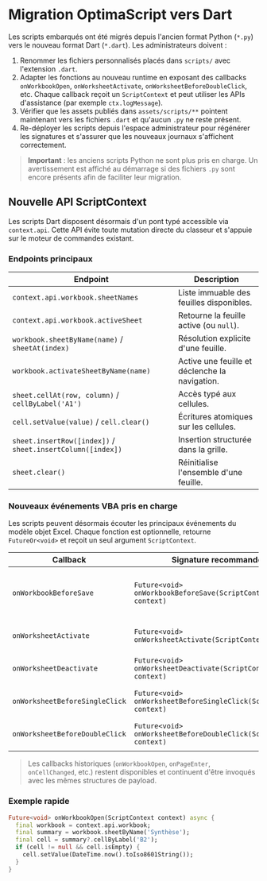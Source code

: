 # Migration OptimaScript vers Dart

Les scripts embarqués ont été migrés depuis l'ancien format Python (`*.py`) vers
le nouveau format Dart (`*.dart`). Les administrateurs doivent :

1. Renommer les fichiers personnalisés placés dans `scripts/` avec l'extension
   `.dart`.
2. Adapter les fonctions au nouveau runtime en exposant des callbacks
   `onWorkbookOpen`, `onWorksheetActivate`, `onWorksheetBeforeDoubleClick`, etc. Chaque callback reçoit
   un `ScriptContext` et peut utiliser les APIs d'assistance (par exemple
   `ctx.logMessage`).
3. Vérifier que les assets publiés dans `assets/scripts/**` pointent maintenant
   vers les fichiers `.dart` et qu'aucun `.py` ne reste présent.
4. Re-déployer les scripts depuis l'espace administrateur pour régénérer les
   signatures et s'assurer que les nouveaux journaux s'affichent correctement.

> **Important** : les anciens scripts Python ne sont plus pris en charge. Un
> avertissement est affiché au démarrage si des fichiers `.py` sont encore
> présents afin de faciliter leur migration.

## Nouvelle API ScriptContext

Les scripts Dart disposent désormais d'un pont typé accessible via
`context.api`. Cette API évite toute mutation directe du classeur et s'appuie
sur le moteur de commandes existant.

### Endpoints principaux

| Endpoint | Description |
| --- | --- |
| `context.api.workbook.sheetNames` | Liste immuable des feuilles disponibles. |
| `context.api.workbook.activeSheet` | Retourne la feuille active (ou `null`). |
| `workbook.sheetByName(name)` / `sheetAt(index)` | Résolution explicite d'une feuille. |
| `workbook.activateSheetByName(name)` | Active une feuille et déclenche la navigation. |
| `sheet.cellAt(row, column)` / `cellByLabel('A1')` | Accès typé aux cellules. |
| `cell.setValue(value)` / `cell.clear()` | Écritures atomiques sur les cellules. |
| `sheet.insertRow([index])` / `sheet.insertColumn([index])` | Insertion structurée dans la grille. |
| `sheet.clear()` | Réinitialise l'ensemble d'une feuille. |

### Nouveaux événements VBA pris en charge

Les scripts peuvent désormais écouter les principaux événements du modèle objet
Excel. Chaque fonction est optionnelle, retourne `FutureOr<void>` et reçoit un
seul argument `ScriptContext`.

| Callback | Signature recommandée | Déclenchement |
| --- | --- | --- |
| `onWorkbookBeforeSave` | `Future<void> onWorkbookBeforeSave(ScriptContext context)` | Avant toute sauvegarde du classeur (export manuel ou auto). |
| `onWorksheetActivate` | `Future<void> onWorksheetActivate(ScriptContext context)` | Dès qu'une feuille devient active. |
| `onWorksheetDeactivate` | `Future<void> onWorksheetDeactivate(ScriptContext context)` | Juste avant de quitter la feuille active. |
| `onWorksheetBeforeSingleClick` | `Future<void> onWorksheetBeforeSingleClick(ScriptContext context)` | Au clic simple dans la grille (avant édition). |
| `onWorksheetBeforeDoubleClick` | `Future<void> onWorksheetBeforeDoubleClick(ScriptContext context)` | Lors d'un double clic sur une cellule. |

> Les callbacks historiques (`onWorkbookOpen`, `onPageEnter`, `onCellChanged`,
> etc.) restent disponibles et continuent d'être invoqués avec les mêmes
> structures de payload.

### Exemple rapide

```dart
Future<void> onWorkbookOpen(ScriptContext context) async {
  final workbook = context.api.workbook;
  final summary = workbook.sheetByName('Synthèse');
  final cell = summary?.cellByLabel('B2');
  if (cell != null && cell.isEmpty) {
    cell.setValue(DateTime.now().toIso8601String());
  }
}
```
